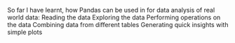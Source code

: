So far I have learnt, how Pandas can be used in for data analysis of real world data:
Reading the data
Exploring the data
Performing operations on the data
Combining data from different tables
Generating quick insights with simple plots

